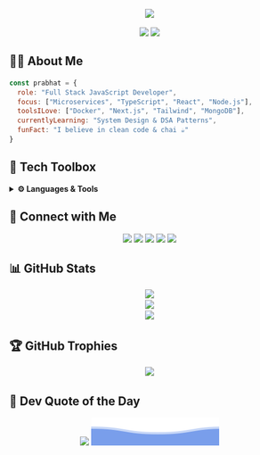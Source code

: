 
<!-- 👋 Dynamic Intro -->
<p align="center">
  <img src="https://readme-typing-svg.herokuapp.com?font=Akaya+Telivigala&size=60&pause=1000&color=00D8FF&center=true&vCenter=true&width=900&height=100&lines=Hi+%F0%9F%91%8B%F0%9F%8F%BD%2C+I'm+Prabhat+Patel.;Full+Stack+JavaScript+Developer.;Open+Source+Contributor+%F0%9F%92%AA;Let's+Build+Something+Great+Together+%F0%9F%92%BB" />
</p>

<!-- 📈 Profile Stats -->
<p align="center">
  <img src="https://komarev.com/ghpvc/?username=i-m-prabhat&label=Profile+Views&color=00bcd4&style=flat" />
  <img src="https://img.shields.io/github/followers/i-m-prabhat?label=Followers&style=social" />
</p>

## 🙋‍♂️ About Me

```js
const prabhat = {
  role: "Full Stack JavaScript Developer",
  focus: ["Microservices", "TypeScript", "React", "Node.js"],
  toolsILove: ["Docker", "Next.js", "Tailwind", "MongoDB"],
  currentlyLearning: "System Design & DSA Patterns",
  funFact: "I believe in clean code & chai ☕"
}
```


## 🧰 Tech Toolbox

<details>
<summary><strong>⚙️ Languages & Tools</strong></summary>
<br/>


### 🖥 Frontend  
![HTML5](https://img.shields.io/badge/HTML5-E34F26?style=flat&logo=html5&logoColor=white)  
![CSS3](https://img.shields.io/badge/CSS3-1572B6?style=flat&logo=css3&logoColor=white)  
![JavaScript](https://img.shields.io/badge/JavaScript-F7DF1E?style=flat&logo=javascript&logoColor=black)  
![React](https://img.shields.io/badge/React-20232A?style=flat&logo=react&logoColor=61DAFB)  
![Next.js](https://img.shields.io/badge/Next.js-000?style=flat&logo=nextdotjs&logoColor=white)  
![TailwindCSS](https://img.shields.io/badge/Tailwind_CSS-38B2AC?style=flat&logo=tailwind-css&logoColor=white)


### 🔧 Backend  
![Node.js](https://img.shields.io/badge/Node.js-339933?style=flat&logo=nodedotjs&logoColor=white)  
![Express.js](https://img.shields.io/badge/Express.js-000000?style=flat&logo=express&logoColor=white)  
![NestJS](https://img.shields.io/badge/NestJS-E0234E?style=flat&logo=nestjs&logoColor=white)  
![Socket.io](https://img.shields.io/badge/Socket.io-010101?style=flat&logo=socket.io&logoColor=white)  
![JWT](https://img.shields.io/badge/JWT-black?style=flat&logo=JSON%20web%20tokens)


### 💾 Databases  
![MongoDB](https://img.shields.io/badge/MongoDB-4EA94B?style=flat&logo=mongodb&logoColor=white)  
![MySQL](https://img.shields.io/badge/MySQL-00000F?style=flat&logo=mysql&logoColor=white)  
![MariaDB](https://img.shields.io/badge/MariaDB-003545?style=flat&logo=mariadb&logoColor=white)  
![PostgreSQL](https://img.shields.io/badge/PostgreSQL-4169E1?style=flat&logo=postgresql&logoColor=white)


### 🚀 Dev Tools  
![Git](https://img.shields.io/badge/Git-F05032?style=flat&logo=git&logoColor=white)  
![Docker](https://img.shields.io/badge/Docker-2496ED?style=flat&logo=docker&logoColor=white)  
![Vite](https://img.shields.io/badge/Vite-646CFF?style=flat&logo=vite&logoColor=white)  
![VS Code](https://img.shields.io/badge/VS_Code-007ACC?style=flat&logo=visual-studio-code&logoColor=white)


### 🌐 Hosting & Deployment  
![Vercel](https://img.shields.io/badge/Vercel-000000?style=flat&logo=vercel&logoColor=white)  
![Netlify](https://img.shields.io/badge/Netlify-00C7B7?style=flat&logo=netlify&logoColor=white)  
![Render](https://img.shields.io/badge/Render-46E3B7?style=flat&logo=render&logoColor=white)  
![Apache](https://img.shields.io/badge/Apache-CA2136?style=flat&logo=apache&logoColor=white)  
![AWS](https://img.shields.io/badge/AWS-232F3E?style=flat&logo=amazon-aws&logoColor=white)  
![VPS](https://img.shields.io/badge/VPS-0078D7?style=flat&logo=azure-devops&logoColor=white)  
![Apache Virtual Hosts](https://img.shields.io/badge/Apache%20Virtual%20Host-DD0031?style=flat&logo=apache&logoColor=white)

</details>


## 📱 Connect with Me

<p align="center">
  <a href="https://instagram.com/i_m_prabhat__"><img src="https://img.shields.io/badge/Instagram-%23E4405F.svg?logo=Instagram&logoColor=white" /></a>
  <a href="https://linkedin.com/in/devprabhat"><img src="https://img.shields.io/badge/LinkedIn-%230077B5.svg?logo=linkedin&logoColor=white" /></a>
  <a href="https://medium.com/@i-m-prabhat"><img src="https://img.shields.io/badge/Medium-12100E?logo=medium&logoColor=white" /></a>
  <a href="https://twitter.com/i_m_prabhat__"><img src="https://img.shields.io/badge/Twitter-%231DA1F2.svg?logo=Twitter&logoColor=white" /></a>
  <a href="https://youtube.com/@digitaljagran"><img src="https://img.shields.io/badge/YouTube-%23FF0000.svg?logo=YouTube&logoColor=white" /></a>
</p>


## 📊 GitHub Stats

<p align="center">
  <img src="https://github-readme-stats.vercel.app/api?username=i-m-prabhat&theme=dark&hide_border=false&count_private=true&show_icons=true" />
  <br/>
  <img src="https://github-readme-streak-stats.herokuapp.com/?user=i-m-prabhat&theme=dark&hide_border=false" />
  <br/>
  <img src="https://github-readme-stats.vercel.app/api/top-langs/?username=i-m-prabhat&layout=compact&theme=dark&hide_border=false" />
</p>


## 🏆 GitHub Trophies

<p align="center">
  <img src="https://github-profile-trophy.vercel.app/?username=i-m-prabhat&theme=discord&no-frame=false&no-bg=false&margin-w=4" />
</p>


## 💬 Dev Quote of the Day

<p align="center">
  <img src="https://quotes-github-readme.vercel.app/api?type=horizontal&theme=dark" />
  <img src="https://github.com/amandewatnitrr/amandewatnitrr/blob/main/imgs/bottom_header.svg" />
</p>
